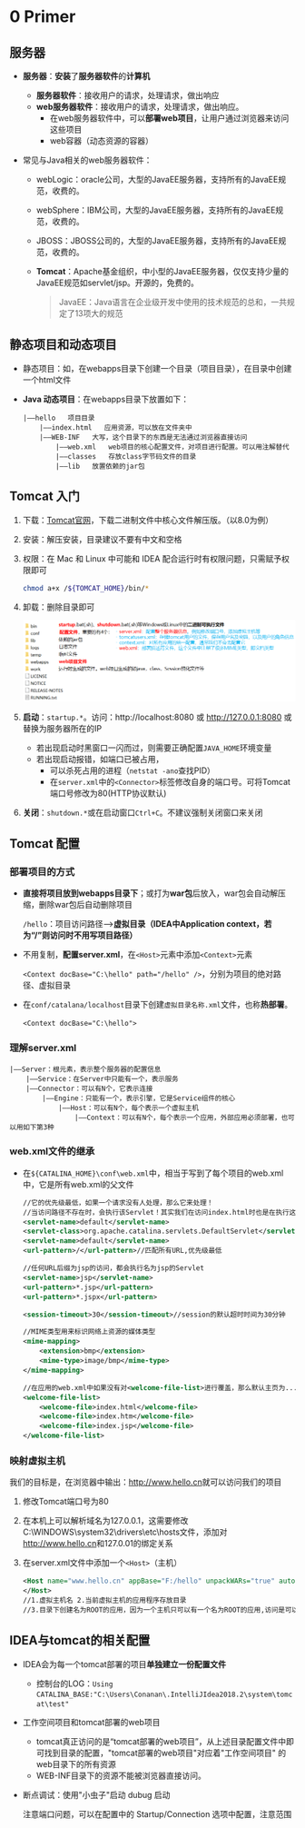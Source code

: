 # 0 Primer

## 服务器

* **服务器**：**安装**了**服务器软件**的**计算机**

    * **服务器软件**：接收用户的请求，处理请求，做出响应
    * **web服务器软件**：接收用户的请求，处理请求，做出响应。
        * 在web服务器软件中，可以**部署web项目**，让用户通过浏览器来访问这些项目
        * web容器（动态资源的容器）

* 常见与Java相关的web服务器软件：

    * webLogic：oracle公司，大型的JavaEE服务器，支持所有的JavaEE规范，收费的。

    * webSphere：IBM公司，大型的JavaEE服务器，支持所有的JavaEE规范，收费的。

    * JBOSS：JBOSS公司的，大型的JavaEE服务器，支持所有的JavaEE规范，收费的。

    * **Tomcat**：Apache基金组织，中小型的JavaEE服务器，仅仅支持少量的JavaEE规范如servlet/jsp。开源的，免费的。

        > JavaEE：Java语言在企业级开发中使用的技术规范的总和，一共规定了13项大的规范



## 静态项目和动态项目

* 静态项目：如，在webapps目录下创建一个目录（项目目录），在目录中创建一个html文件

* **Java 动态项目**：在webapps目录下放置如下：

    ```
    |——hello   项目目录
    	|——index.html   应用资源，可以放在文件夹中
      	|——WEB-INF   大写，这个目录下的东西是无法通过浏览器直接访问
      		|——web.xml   web项目的核心配置文件，对项目进行配置。可以用注解替代
      		|——classes   存放class字节码文件的目录
      		|——lib   放置依赖的jar包
    ```

    

    

## Tomcat 入门 

1. 下载：[Tomcat官网](https://tomcat.apache.org/)，下载二进制文件中核心文件解压版。（以8.0为例）

2. 安装：解压安装，目录建议不要有中文和空格

3. 权限：在 Mac 和 Linux 中可能和 IDEA 配合运行时有权限问题，只需赋予权限即可

    ```bash
    chmod a+x /${TOMCAT_HOME}/bin/*
    ```

4. 卸载：删除目录即可

    ![](./images/Tomcat.png)

5. **启动**：`startup.*`。访问：http://localhost:8080 或 http://127.0.0.1:8080 或 替换为服务器所在的IP

    - 若出现启动时黑窗口一闪而过，则需要正确配置`JAVA_HOME`环境变量
    - 若出现启动报错，如端口已被占用，
        - 可以杀死占用的进程（`netstat -ano`查找PID）
        - 在`server.xml`中的`<Connector>`标签修改自身的端口号。可将Tomcat端口号修改为80(HTTP协议默认)

6. **关闭**：`shutdown.*`或在启动窗口`Ctrl+C`。不建议强制关闭窗口来关闭




## Tomcat 配置

### 部署项目的方式

*   **直接将项目放到webapps目录下**；或打为**war包**后放入，war包会自动解压缩，删除war包后自动删除项目

    `/hello`：项目访问路径—>**虚拟目录（IDEA中Application context，若为“/”则访问时不用写项目路径）**

*   不用复制，**配置server.xml**，在`<Host>`元素中添加`<Context>`元素

    `<Context docBase="C:\hello" path="/hello" />`，分别为项目的绝对路径、虚拟目录

*   在`conf/catalana/localhost`目录下创建`虚拟目录名称.xml`文件，也称**热部署**。

    `<Context docBase="C:\hello">`



### 理解server.xml

```
|——Server：根元素，表示整个服务器的配置信息
	|——Service：在Server中只能有一个，表示服务
	|——Connector：可以有N个，它表示连接
		|——Engine：只能有一个，表示引擎，它是Service组件的核心
			|——Host：可以有N个，每个表示一个虚拟主机
				|——Context：可以有N个，每个表示一个应用，外部应用必须部署，也可以用如下第3种
```



### web.xml文件的继承

 - 在`${CATALINA_HOME}\conf\web.xml`中，相当于写到了每个项目的web.xml中，它是所有web.xml的父文件

     ```xml
     //它的优先级最低，如果一个请求没有人处理，那么它来处理！
     //当访问路径不存在时，会执行该Servlet！其实我们在访问index.html时也是在执行这个Servlet
     <servlet-name>default</servlet-name>
     <servlet-class>org.apache.catalina.servlets.DefaultServlet</servlet-class>
     <servlet-name>default</servlet-name>
     <url-pattern>/</url-pattern>//匹配所有URL,优先级最低
     ```

     ```xml
     //任何URL后缀为jsp的访问，都会执行名为jsp的Servlet
     <servlet-name>jsp</servlet-name>
     <url-pattern>*.jsp</url-pattern>
     <url-pattern>*.jspx</url-pattern>
     ```

     ```xml
     <session-timeout>30</session-timeout>//session的默认超时时间为30分钟
     ```

     ```xml
     //MIME类型用来标识网络上资源的媒体类型
     <mime-mapping>
         <extension>bmp</extension>
         <mime-type>image/bmp</mime-type>
     </mime-mapping>
     ```

     ```xml
     //在应用的web.xml中如果没有对<welcome-file-list>进行覆盖，那么默认主页为...
     <welcome-file-list>
         <welcome-file>index.html</welcome-file>
         <welcome-file>index.htm</welcome-file>
         <welcome-file>index.jsp</welcome-file>
     </welcome-file-list>
     ```



### 映射虚拟主机

我们的目标是，在浏览器中输出：<http://www.hello.cn>就可以访问我们的项目

 1. 修改Tomcat端口号为80

 2. 在本机上可以解析域名为127.0.0.1，这需要修改C:\WINDOWS\system32\drivers\etc\hosts文件，添加对<http://www.hello.cn>和127.0.01的绑定关系

 3. 在server.xml文件中添加一个`<Host>`（主机）

     ```xml
     <Host name="www.hello.cn" appBase="F:/hello" unpackWARs="true" autoDeploy="true">
     </Host>
     //1.虚拟主机名 2.当前虚拟主机的应用程序存放目录 
     //3.目录下创建名为ROOT的应用，因为一个主机只可以有一个名为ROOT的应用,访问是可以不给出应用名称
     ```



## IDEA与tomcat的相关配置

* IDEA会为每一个tomcat部署的项目**单独建立一份配置文件**
    
    * 控制台的LOG：`Using CATALINA_BASE:"C:\Users\Conanan\.IntelliJIdea2018.2\system\tomcat\test"`
    
* 工作空间项目和tomcat部署的web项目
    * tomcat真正访问的是“tomcat部署的web项目”，从上述目录配置文件中即可找到目录的配置，"tomcat部署的web项目"对应着"工作空间项目" 的web目录下的所有资源
    * WEB-INF目录下的资源不能被浏览器直接访问。
    
* 断点调试：使用"小虫子"启动 dubug 启动

    注意端口问题，可以在配置中的 Startup/Connection 选项中配置，注意范围

